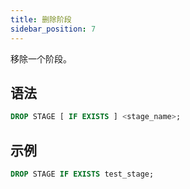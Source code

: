 ```yaml
---
title: 删除阶段
sidebar_position: 7
---
```


移除一个阶段。

## 语法

```sql
DROP STAGE [ IF EXISTS ] <stage_name>;
```

## 示例

```sql
DROP STAGE IF EXISTS test_stage;
```